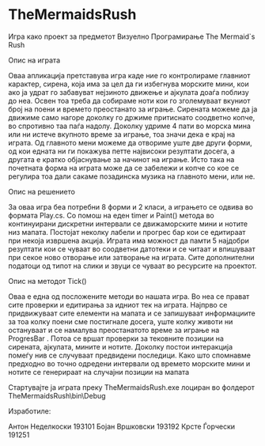TheMermaidsRush
================

Игра како проект за предметот Визуелно Програмирање
The Mermaid`s Rush
 
Опис на играта

Оваа апликација претставува игра каде ние го контролираме главниот карактер, сирена, која има за цел да ги избегнува морските мини, кои ако ја удрат го забавуват нејзиното движење и ајкулата доаѓа поблизу до неа.  Освен тоа треба да собираме ноти кои го зголемуваат вкуниот број на поени и времето преостанато за играње. Сирената можеме да ја движиме само нагоре доколку го држиме притиснато соодветно копче, во спротивно таа паѓа надолу. Доколку удриме 4 пати во морска мина или ни истече вкупното време за играње, тоа значи дека е крај на играта. Од главното мени можеме да отвориме уште две други форми, од кои едната ни ги покажува петте највисоки резултати досега, а другата е кратко објаснување за начинот на играње. Исто така на почетната форма на играта може да се забележи и копче со кое се регулира тоа дали сакаме позадинска музика на главното мени, или не.
		
Опис на решението
		
За оваа игра беа потребни 8 форми и 2 класи, а играњето се одвива во формата Play.cs. Со помош на еден timer и Paint() метода во континуирани дискретни интервали се движаморските мини и нотите низ мапата. Постојат неколку лабели и прогрес бар кои се едитираат при некоја извршена акција. Играта има можност да памти 5 најдобри резултати кои се чуваат во соодветни датотеки и се читаат и впишуваат при секое ново отворање или затворање на играта.  Сите дополнителни податоци од типот на слики и звуци се чуваат 
во ресурсите на проектот.  
		

Опис на методот Tick()
     
Оваа е една од посложените методи во нашата игра. Во неа се прават сите проверки и едитирања за идниот тек на играта. Најпрво се придвижуваат сите елементи на мапата и се запишуваат информациите за тоа колку поени сме постигнале досега, уште колку животи ни остануваат и се намалува преостанатото време за играње на ProgresBar . Потоа се вршат проверки за тековните позиции на сирената, ајкулата, мините и нотите. Доколку постои интеракција помеѓу нив се случуваат предвидени последици. Како што спомнавме предходно во точно одредени интервали од времето морските мини и нотите се генерираат на случајни позиции на мапата


Стартувајте ја играта преку TheMermaidsRush.exe лоциран во фолдерот TheMermaidsRush\bin\Debug
 
 
Изработиле:

Антон Неделкоски 193101
Бојан Вршковски 193192
Крсте Ѓорчески 191251